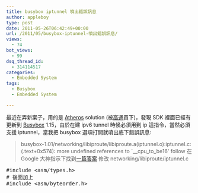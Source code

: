 ```yaml
---
title: busybox iptunnel 噴出錯誤訊息
author: appleboy
type: post
date: 2011-05-26T06:42:49+00:00
url: /2011/05/busybox-iptunnel-噴出錯誤訊息/
views:
  - 74
bot_views:
  - 99
dsq_thread_id:
  - 314114517
categories:
  - Embedded System
tags:
  - Busybox
  - Embedded System

---
```

最近在弄新案子，用的是 [Atheros][1] solution (被[高通][1]買下)，發現 SDK 裡面已經有更新到 [Busybox][2] 1.15，由於在建 ipv6 tunnel 時候必須用到 ip 這指令，當然必須支援 iptunnel，當我把 busybox 選項打開就噴出底下錯誤訊息: 

> busybox-1.01/networking/libiproute/libiproute.a(iptunnel.o):iptunnel.c:(.text+0x574): more undefined references to \`_\_cpu\_to_be16' follow 在 Google 大神指示下找到[一篇答案][3] 修改 networking/libiproute/iptunnel.c 

<pre class="brush: bash; title: ; notranslate" title="">#include &lt;asm/types.h> 
# 後面加上 
#include &lt;asm/byteorder.h></pre>

 [1]: http://www.qca.qualcomm.com/
 [2]: http://www.busybox.net/
 [3]: http://groups.google.com/group/linux.debian.user.german/browse_thread/thread/76cd0c6ff94af074